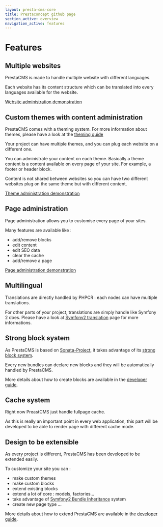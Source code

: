 ```yaml
---
layout: presta-cms-core
title: Prestaconcept github page
section_active: overview
navigation_active: features
---
```


# Features


## Multiple websites

PrestaCMS is made to handle multiple website with different languages.

Each website has its content structure which can be translated into every languages available for the website.

[Website administration demonstration][8]

## Custom themes with content administration

PrestaCMS comes with a theming system. For more information about themes, please have a look at the [theming guide][1]

Your project can have multiple themes, and you can plug each website on a different one.

You can administrate your content on each theme. Basically a theme content is a content available on every page of your site.
For example, a footer or header block.

Content is not shared between websites so you can have two different websites plug on the same theme but with different content.

[Theme administration demonstration][9]

## Page administration

Page administration allows you to customise every page of your sites.

Many features are available like :

- add/remove blocks
- edit content
- edit SEO data
- clear the cache
- add/remove a page

[Page administration demonstration][10]

## Multilingual

Translations are directly handled by PHPCR : each nodes can have multiple translations.

For other parts of your project, translations are simply handle like Symfony 2 does.
Please have a look at [Symfony2 translation][2] page for more informations.

## Strong block system

As PrestaCMS is based on [Sonata-Project][3], it takes advantage of its [strong block system][4].

Every new bundles can declare new blocks and they will be automatically handled by PrestaCMS.

More details about how to create blocks are available in the [developer guide][5].


## Cache system

Right now PreastCMS just handle fullpage cache.

As this is really an important point in every web application, this part will be developed to be able to render page with
different cache mode.


## Design to be extensible

As every project is different, PrestaCMS has been developed to be extended easily.

To customize your site you can :

- make custom themes
- make custom blocks
- extend existing blocks
- extend a lot of core : models, factories...
- take advantage of [Symfony2 Bundle Inheritance][6] system
- create new page type
...

More details about how to extend PrestaCMS are available in the [developer guide][7].



[1]: /presta-cms-core/theming-guide/index.html
[2]: http://symfony.com/doc/current/book/translation.html
[3]: http://sonata-project.org/bundles/
[4]: http://sonata-project.org/bundles/block/master/doc/index.html
[5]: /presta-cms-core/developer-guide/block.html
[6]: http://symfony.com/doc/current/cookbook/bundles/inheritance.html
[7]: /presta-cms-core/developer-guide/extending.html
[8]: http://sandbox.prestacms.fr/admin/presta/cmscore/website/list
[9]: http://sandbox.prestacms.fr/admin/cms/theme/edit/creative
[10]: http://sandbox.prestacms.fr/admin/cms/page/edit?locale=en&_locale=&website=%2Fwebsite%2Fsandbox&id=website%2Fsandbox%2Fmenu%2Fmain%2Fhome

